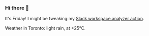 ### Hi there :wave:

It's Friday! I might be tweaking my [Slack workspace analyzer action](https://github.com/bewuethr/slack-analyzer).

Weather in Toronto: light rain, at +25°C.
